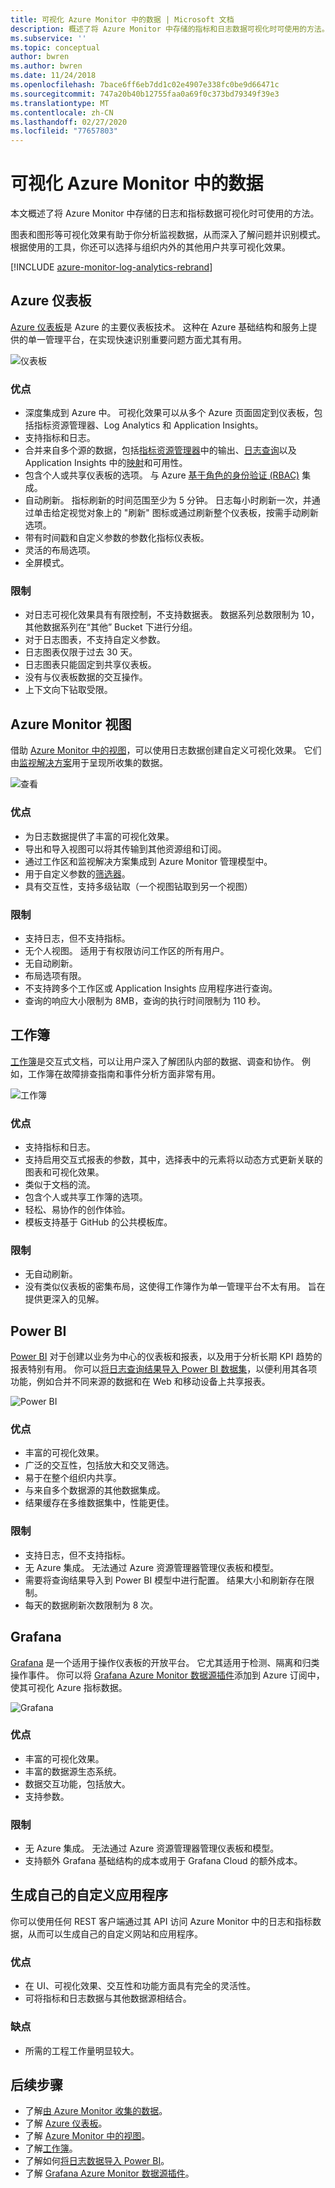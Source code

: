 ```yaml
---
title: 可视化 Azure Monitor 中的数据 | Microsoft 文档
description: 概述了将 Azure Monitor 中存储的指标和日志数据可视化时可使用的方法。
ms.subservice: ''
ms.topic: conceptual
author: bwren
ms.author: bwren
ms.date: 11/24/2018
ms.openlocfilehash: 7bace6ff6eb7dd1c02e4907e338fc0be9d66471c
ms.sourcegitcommit: 747a20b40b12755faa0a69f0c373bd79349f39e3
ms.translationtype: MT
ms.contentlocale: zh-CN
ms.lasthandoff: 02/27/2020
ms.locfileid: "77657803"
---
```

# <a name="visualizing-data-from-azure-monitor"></a>可视化 Azure Monitor 中的数据
本文概述了将 Azure Monitor 中存储的日志和指标数据可视化时可使用的方法。

图表和图形等可视化效果有助于你分析监视数据，从而深入了解问题并识别模式。 根据使用的工具，你还可以选择与组织内外的其他用户共享可视化效果。

[!INCLUDE [azure-monitor-log-analytics-rebrand](../../includes/azure-monitor-log-analytics-rebrand.md)]

## <a name="azure-dashboards"></a>Azure 仪表板
[Azure 仪表板](../azure-portal/azure-portal-dashboards.md)是 Azure 的主要仪表板技术。 这种在 Azure 基础结构和服务上提供的单一管理平台，在实现快速识别重要问题方面尤其有用。

![仪表板](media/visualizations/dashboard.png)

### <a name="advantages"></a>优点
- 深度集成到 Azure 中。 可视化效果可以从多个 Azure 页面固定到仪表板，包括指标资源管理器、Log Analytics 和 Application Insights。
- 支持指标和日志。
- 合并来自多个源的数据，包括[指标资源管理器](platform/metrics-charts.md)中的输出、[日志查询](log-query/log-query-overview.md)以及 Application Insights 中的[映射](app/app-map.md)和可用性。
- 包含个人或共享仪表板的选项。 与 Azure [基于角色的身份验证 (RBAC)](../role-based-access-control/overview.md) 集成。
- 自动刷新。 指标刷新的时间范围至少为 5 分钟。 日志每小时刷新一次，并通过单击给定视觉对象上的 "刷新" 图标或通过刷新整个仪表板，按需手动刷新选项。
- 带有时间戳和自定义参数的参数化指标仪表板。
- 灵活的布局选项。
- 全屏模式。


### <a name="limitations"></a>限制
- 对日志可视化效果具有有限控制，不支持数据表。 数据系列总数限制为 10，其他数据系列在“其他” Bucket 下进行分组。
- 对于日志图表，不支持自定义参数。
- 日志图表仅限于过去 30 天。
- 日志图表只能固定到共享仪表板。
- 没有与仪表板数据的交互操作。
- 上下文向下钻取受限。

## <a name="azure-monitor-views"></a>Azure Monitor 视图
借助 [Azure Monitor 中的视图](platform/view-designer.md)，可以使用日志数据创建自定义可视化效果。 它们由[监视解决方案](insights/solutions.md)用于呈现所收集的数据。

![查看](media/visualizations/view.png)

### <a name="advantages"></a>优点
- 为日志数据提供了丰富的可视化效果。
- 导出和导入视图可以将其传输到其他资源组和订阅。
- 通过工作区和监视解决方案集成到 Azure Monitor 管理模型中。
- 用于自定义参数的[筛选器](platform/view-designer-filters.md)。
- 具有交互性，支持多级钻取（一个视图钻取到另一个视图）

### <a name="limitations"></a>限制
- 支持日志，但不支持指标。
- 无个人视图。 适用于有权限访问工作区的所有用户。
- 无自动刷新。
- 布局选项有限。
- 不支持跨多个工作区或 Application Insights 应用程序进行查询。
- 查询的响应大小限制为 8MB，查询的执行时间限制为 110 秒。


## <a name="workbooks"></a>工作簿
[工作簿](../azure-monitor/app/usage-workbooks.md)是交互式文档，可以让用户深入了解团队内部的数据、调查和协作。 例如，工作簿在故障排查指南和事件分析方面非常有用。

![工作簿](media/visualizations/workbook.png)

### <a name="advantages"></a>优点
- 支持指标和日志。
- 支持启用交互式报表的参数，其中，选择表中的元素将以动态方式更新关联的图表和可视化效果。
- 类似于文档的流。
- 包含个人或共享工作簿的选项。
- 轻松、易协作的创作体验。
- 模板支持基于 GitHub 的公共模板库。

### <a name="limitations"></a>限制
- 无自动刷新。
- 没有类似仪表板的密集布局，这使得工作簿作为单一管理平台不太有用。 旨在提供更深入的见解。


## <a name="power-bi"></a>Power BI
[Power BI](https://powerbi.microsoft.com/documentation/powerbi-service-get-started/) 对于创建以业务为中心的仪表板和报表，以及用于分析长期 KPI 趋势的报表特别有用。 你可以[将日志查询结果导入 Power BI 数据集](platform/powerbi.md)，以便利用其各项功能，例如合并不同来源的数据和在 Web 和移动设备上共享报表。

![Power BI](media/visualizations/power-bi.png)

### <a name="advantages"></a>优点
- 丰富的可视化效果。
- 广泛的交互性，包括放大和交叉筛选。
- 易于在整个组织内共享。
- 与来自多个数据源的其他数据集成。
- 结果缓存在多维数据集中，性能更佳。


### <a name="limitations"></a>限制
- 支持日志，但不支持指标。
- 无 Azure 集成。 无法通过 Azure 资源管理器管理仪表板和模型。
- 需要将查询结果导入到 Power BI 模型中进行配置。 结果大小和刷新存在限制。
- 每天的数据刷新次数限制为 8 次。


## <a name="grafana"></a>Grafana
[Grafana](https://grafana.com/) 是一个适用于操作仪表板的开放平台。 它尤其适用于检测、隔离和归类操作事件。 你可以将 [Grafana Azure Monitor 数据源插件](platform/grafana-plugin.md)添加到 Azure 订阅中，使其可视化 Azure 指标数据。

![Grafana](media/visualizations/grafana.png)

### <a name="advantages"></a>优点
- 丰富的可视化效果。
- 丰富的数据源生态系统。
- 数据交互功能，包括放大。
- 支持参数。

### <a name="limitations"></a>限制
- 无 Azure 集成。 无法通过 Azure 资源管理器管理仪表板和模型。
- 支持额外 Grafana 基础结构的成本或用于 Grafana Cloud 的额外成本。


## <a name="build-your-own-custom-application"></a>生成自己的自定义应用程序
你可以使用任何 REST 客户端通过其 API 访问 Azure Monitor 中的日志和指标数据，从而可以生成自己的自定义网站和应用程序。

### <a name="advantages"></a>优点
- 在 UI、可视化效果、交互性和功能方面具有完全的灵活性。
- 可将指标和日志数据与其他数据源相结合。

### <a name="disadvantages"></a>缺点
- 所需的工程工作量明显较大。


## <a name="next-steps"></a>后续步骤
- 了解[由 Azure Monitor 收集的数据](platform/data-platform.md)。
- 了解 [Azure 仪表板](../azure-portal/azure-portal-dashboards.md)。
- 了解 [Azure Monitor 中的视图](platform/view-designer.md)。
- 了解[工作簿](../azure-monitor/app/usage-workbooks.md)。
- 了解如何[将日志数据导入 Power BI](../azure-monitor/platform/powerbi.md)。
- 了解 [Grafana Azure Monitor 数据源插件](../azure-monitor/platform/grafana-plugin.md)。

